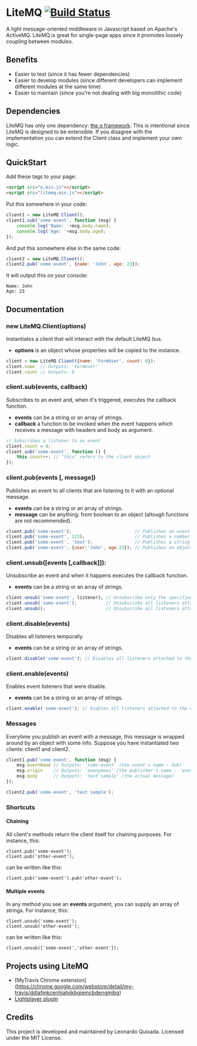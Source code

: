 # LiteMQ [![Build Status](https://travis-ci.org/lquixada/litemq.png?branch=master)](https://travis-ci.org/lquixada/litemq)

A light message-oriented middleware in Javascript based on Apache's ActiveMQ. LiteMQ is great for single-page apps since
it promotes loosely coupling between modules.


## Benefits

* Easier to test (since it has fewer dependencies)
* Easier to develop modules (since different developers can implement different modules at the same time)
* Easier to maintain (since you're not dealing with big monolithic code)


## Dependencies

LiteMQ has only one dependency: [the o framework](https://github.com/lquixada/o). This is intentional since
LiteMQ is designed to be extensible. If you disagree with the implementation you can extend the Client class
and implement your own logic.


## QuickStart

Add these tags to your page:

```html
<script src="o.min.js"></script>
<script src="litemq.min.js"></script>
```

Put this somewhere in your code:

```javascript
client1 = new LiteMQ.Client();
client1.sub('some-event', function (msg) {
	console.log('Name: '+msg.body.name);
	console.log('Age: '+msg.body.age);
});
```

And put this somewhere else in the same code:

```javascript
client2 = new LiteMQ.Client();
client2.pub('some-event', {name: 'John', age: 23});
```

It will output this on your console:

```
Name: John
Age: 23
```

## Documentation

### new LiteMQ.Client(options)

Instantiates a client that will interact with the default LiteMQ bus.

* **options** is an object whose properties will be copied to the instance.

```javascript
client = new LiteMQ.Client({name: 'FormUser', count: 0});
client.name  // Outputs: 'FormUser'
client.count // Outputs: 0
```


### client.sub(events, callback)

Subscribes to an event and, when it's triggered, executes the callback function.

* **events** can be a string or an array of strings.
* **callback** a function to be invoked when the event happens which receives a message with headers and body as argument.

```javascript
// Subscribes a listener to an event
client.count = 0;
client.sub('some-event', function () {
	this.count++; // "this" refers to the client object
});
```


### client.pub(events [, message])

Publishes an event to all clients that are listening to it with an optional message.

* **events** can be a string or an array of strings.
* **message** can be anything: from boolean to an object (altough functions are not recommended).

```javascript
client.pub('some-event');                        // Publishes an event with no message
client.pub('some-event', 123);                   // Publishes a number as message
client.pub('some-event', 'text');                // Publishes a string as message
client.pub('some-event', {user:'John', age:23}); // Publishes an object as message
```


### client.unsub([events [,callback]]):

Unsubscribe an event and when it happens executes the callback function.

* **events** can be a string or an array of strings.
	
```javascript
client.unsub('some-event', listener); // Unsubscribe only the specified listener attached to the specified client's event
client.unsub('some-event');           // Unsubscribe all listeners attached to the specified client's event
client.unsub();                       // Unsubscribe all listeners attached to all client's events
```


### client.disable(events)

Disables all listeners temporally.

* **events** can be a string or an array of strings.

```javascript
client.disable('some-event'); // Disables all listeners attached to the event temporally
```


### client.enable(events)

Enables event listeners that were disable.

* **events** can be a string or an array of strings.

```javascript
client.enable('some-event'); // Enables all listeners attached to the event that has been disabled
```

### Messages

Everytime you publish an event with a message, this message is wrapped around by an object with some info.
Suppose you have instantiated two clients: client1 and client2.

```javascript
client1.pub('some-event', function (msg) {
	msg.eventName // Outputs: 'some-event' (the event's name - duh)
	msg.origin    // Outputs: 'anonymous' (the publisher's name - 'anonymous' if one was not given!)
	msg.body      // Outputs: 'text sample' (the actual message)
});

client2.pub('some-event', 'text sample');
```


### Shortcuts

#### Chaining

All client's methods return the client itself for chaining purposes. For instance, this:

```transcript
client.pub('some-event');
client.pub('other-event');
```

can be written like this:

```transcript
client.pub('some-event').pub('other-event');
```


#### Multiple events

In any method you see an **events** argument, you can supply an array of strings. For instance, this:

```transcript
client.unsub('some-event');
client.unsub('other-event');
```

can be written like this:

```transcript
client.unsub(['some-event','other-event']);
```


## Projects using LiteMQ

* [MyTravis Chrome extension] (https://chrome.google.com/webstore/detail/my-travis/ddlafmkcenhiahiikbgjemcbdengmjbg)
* [Lightplayer plugin](https://github.com/lquixada/lightplayer)


## Credits

This project is developed and maintained by Leonardo Quixada.
Licensed under the MIT License.

